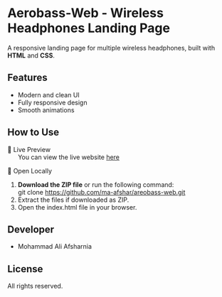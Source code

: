 # Aerobass-Web - Wireless Headphones Landing Page
A responsive landing page for multiple wireless headphones, built with **HTML** and **CSS**.

## Features
- Modern and clean UI
- Fully responsive design
- Smooth animations

## How to Use
🔹 Live Preview  
&nbsp;&nbsp;&nbsp;&nbsp;&nbsp;&nbsp;You can view the live website [here](https://your-live-site-link.com)

🔹 Open Locally
1. **Download the ZIP file** or run the following command:  
                git clone https://github.com/ma-afshar/areobass-web.git
2. Extract the files if downloaded as ZIP.    
3. Open the index.html file in your browser.

## Developer
- Mohammad Ali Afsharnia

## License
All rights reserved.